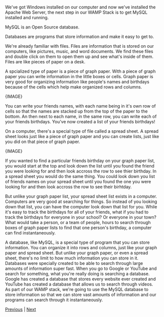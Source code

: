 We've got Windows installed on our computer and now we've installed the Apache Web Server, the next step in our WAMP Stack is to get MySQL installed and running.

MySQL is an Open Source database.

Databases are programs that store information and make it easy to get to.  

We're already familiar with files.  Files are information that is stored on our computers, like pictures, music, and word documents.  We find these files and double click on them to open them up and see what's inside of them.  Files are like pieces of paper on a desk.

A spcialized type of paper is a piece of graph paper.  With a piece of graph paper you can write information in the little boxes or cells.  Graph paper is very good for organizing information like people's names and birthdays because of the cells which help make organized rows and columns.

{IMAGE}

You can write your friends names, with each name being in it's own row of cells so that the names are stacked up from the top of the paper to the bottom.  An then next to each name, in the same row, you can write each of your friends birthdays.  You've now created a list of your friends birthdays!

On a computer, there's a special type of file called a spread sheet.  A spread sheet looks just like a piece of graph paper and you can create lists, just like you did on that piece of graph paper.

{IMAGE}

If you wanted to find a particular friends birthday on your graph paper list, you would start at the top and look down the list until you found the friend you were looking for and then look accross the row to see thier birthday.  In a spread sheet you would do the same thing.  You could look down you list of friends names on your spread sheet until you found the one you were looking for and then look accross the row to see their birhtday.

But unlike your graph paper list, your spread sheet list exists in a computer.  Computers are very good at searching for things.  So instead of you looking down that list, you can have the computer look down that list for you.  While it's easy to track the birthdays for all of your friends, what if you had to track the birthdays for everyone in your school?  Or everyone in your town?  What would take a person, or a team of people, hours to search through boxes of graph paper lists to find that one person's birthday, a computer can find instantaneously.

A database, like MySQL, is a special type of program that you can store information.  You can organize it into rows and columns, just like your graph paper and spread sheet.  But unlike your graph paper, or even a spread sheet, there's no limit to how much information you can store in it.  Databases were specially created to be able to search through large amounts of information super fast.  When you go to Google or YouTube and search for something, what you're really doing is searching a database.  Google has created a database that stores every website ever created and YouTube has created a database that allows us to search through videos.  As part of our WAMP stack, we're going to use the MySQL database to store information so that we can store vast amounts of information and our programs can search through it instantaneously.

[Previous](https://github.com/shavez00/instructions/blob/master/Setting-Up-a-Development-Server/Installing%20Apache%20on%20Windows.md) | [Next](https://github.com/shavez00/instructions/blob/master/Setting-Up-a-Development-Server/Installing%20MySQL%20on%20Windows.md)
